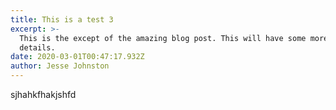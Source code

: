```yaml
---
title: This is a test 3
excerpt: >-
  This is the except of the amazing blog post. This will have some more
  details. 
date: 2020-03-01T00:47:17.932Z
author: Jesse Johnston
---
```

sjhahkfhakjshfd
